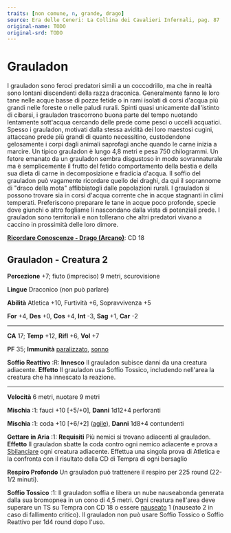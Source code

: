 ```yaml
---
traits: [non comune, n, grande, drago]
source: Era delle Ceneri: La Collina dei Cavalieri Infernali, pag. 87
original-name: TODO
original-srd: TODO
---
```


# Grauladon

I grauladon sono feroci predatori simili a un coccodrillo, ma che in realtà sono
lontani discendenti della razza draconica. Generalmente fanno le loro tane nelle
acque basse di pozze fetide o in rami isolati di corsi d'acqua più grandi nelle
foreste o nelle paludi rurali. Spinti quasi unicamente dall'istinto di cibarsi,
i grauladon trascorrono buona parte del tempo nuotando lentamente sott'acqua
cercando delle prede come pesci o uccelli acquatici. Spesso i grauladon,
motivati dalla stessa avidità dei loro maestosi cugini, attaccano prede più
grandi di quanto necessitino, custodendone gelosamente i corpi dagli animali
saprofagi anche quando le carne inizia a marcire. Un tipico grauladon è lungo
4,8 metri e pesa 750 chilogrammi. Un fetore emanato da un grauladon sembra
disgustoso in modo sovrannaturale ma è semplicemente il frutto del fetido
comportamento della bestia e della sua dieta di carne in decomposizione e
fradicia d'acqua. Il soffio del grauladon può vagamente ricordare quello dei
draghi, da qui il soprannome di "draco della mota" affibbiatogli dalle
popolazioni rurali. I grauladon si possono trovare sia in corsi d'acqua corrente
che in acque stagnanti in climi temperati. Preferiscono preparare le tane in
acque poco profonde, specie dove giunchi o altro fogliame li nascondano dalla
vista di potenziali prede. I grauladon sono territoriali e non tollerano che
altri predatori vivano a caccino in prossimità delle loro dimore.

**[Ricordare Conoscenze - Drago (Arcano)](/azioni/abilita/ricordare-conoscenze)**:
CD 18

## Grauladon - Creatura 2

**Percezione** +7; fiuto (impreciso) 9 metri, scurovisione

**Lingue** Draconico (non può parlare)

**Abilità** Atletica +10, Furtività +6, Sopravvivenza +5

**For** +4, **Des** +0, **Cos** +4, **Int** -3, **Sag** +1, **Car** -2

---

**CA** 17; **Temp** +12, **Rifl** +6, **Vol** +7

**PF** 35; **Immunità** [paralizzato](/condizioni/paralizzato),
[sonno](/tratti/sonno)

**Soffio Reattivo** :R: **Innesco** Il grauladon subisce danni da una creatura
adiacente. **Effetto** Il grauladon usa Soffio Tossico, includendo nell'area la
creatura che ha innescato la reazione.

---

**Velocità** 6 metri, nuotare 9 metri

**Mischia** :1: fauci +10 \[+5/+0], **Danni** 1d12+4 perforanti

**Mischia** :1: coda +10 \[+6/+2] ([agile](/tratti/agile)), **Danni** 1d8+4
contundenti

**Gettare in Aria** :1: **Requisiti** Più nemici si trovano adiacenti al
grauladon. **Effetto** Il grauladon sbatte la coda contro ogni nemico adiacente
e prova a [Sbilanciare](/azioni/sbilanciare) ogni creatura adiacente. Effettua
una singola prova di Atletica e la confronta con il risultato della CD di Tempra
di ogni bersaglio

**Respiro Profondo** Un grauladon può trattenere il respiro per 225 round
(22-1/2 minuti).

**Soffio Tossico** :1: Il grauladon soffia e libera un nube nauseabonda generata
dalla sua bromopnea in un cono di 4,5 metri. Ogni creatura nell'area deve
superare un TS su Tempra con CD 18 o essere [nauseato](/condizioni/nauseato) 1
(nauseato 2 in caso di fallimento critico). Il grauladon non può usare Soffio
Tossico o Soffio Reattivo per 1d4 round dopo l'uso.
